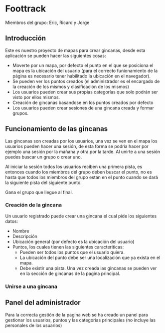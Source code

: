 # Foottrack
Miembros del grupo: Eric, Ricard y Jorge
## Introducción
Este es nuestro proyecto de mapas para crear gincanas, desde esta aplicación se pueden hacer las siguientes cosas:
* Moverte por un mapa, por defecto el punto en el que se posiciona el mapa es la ubicación del usuario (para el correcto funionamiento de la página es necesario tener habilitado la ubicación en el navegador).
* Se pueden ver los puntos creados (el administrador es el encargado de la creación de los mismos y clasificación de los mismos)
* Los usuarios pueden crear sus propias categorías que solo podrán ser visto por ellos mismos.
* Creación de gincanas basandose en los puntos creados por defecto
* Los usuarios pueden crear sesiones de una gincana creada y formar grupos.

## Funcionamiento de las gincanas

Las gincanas son creadas por los usuarios, una vez se ven en el mapa los usuarios pueden hacer una sesión, de esta forma se podría hacer por ejemplo una sesión por la mañana y otra por la tarde. Al unirte a una sesión puedes buscar un grupo o crear uno.

Al iniciar la sesión todos los usuarios reciben una primera pista, es entonces cuando los miembros del grupo deben buscar el punto, no es hasta que todos los miembros del grupo están en el punto cuando se dará la siguiente pista del siguiente punto.

Gana el grupo que llegue al final.

### Creación de la gincana
Un usuario registrado puede crear una gincana el cual pide los siguientes datos:
* Nombre
* Descripción
* Ubicación general (por defecto es la ubicación del usuario)
* Puntos, los cuales tienen las siguientes caracteriticas:
    - Pueden ser todos los puntos que el usuario quiera.
    - La ubicación del punto debe ser una localización que ya exista en el mapa.
    - Debe existir una pista.
Una vez creada las gincanas se pueden ver en la sección de gincanas de la pagina principal.

### Unirse a una gincana
## Panel del administrador
Para la correcta gestión de la pagina web se ha creado un panel para gestionar los usuarios, puntos y las categorías principales (no incluye las personales de los usuarios) 
